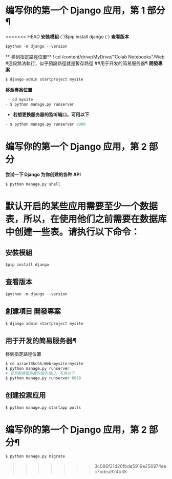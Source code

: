 # 编写你的第一个 Django 应用，第 1 部分¶
<<<<<<< HEAD
__安裝模組__
(ˋ)$pip install django (ˊ)
**查看版本**
```python
$python -m django --version
```
** 移到指定路徑位置**
! cd /content/drive/MyDrive/"Colab Notebooks"/Web #這段無法執行，似乎預設路徑就是暫存路徑
##用于开发的简易服务器¶
**開發專案**
```python
$ django-admin startproject mysite
```
**移至專案位置**
```python
 - cd mysite
- $ python manage.py runserver
 ```
- **若想更换服务器的监听端口，可用以下**
```python
- $ python manage.py runserver 8080
 ```

# 编写你的第一个 Django 应用，第 2 部分

**尝试一下 Django 为你创建的各种 API**
```python
$ python manage.py shell
 ```

默认开启的某些应用需要至少一个数据表，所以，在使用他们之前需要在数据库中创建一些表。请执行以下命令：
=======
## 安裝模組
```python
$pip install django
```
## 查看版本
```python
$python -m django --version
```
## 創建項目 開發專案
```python
$ django-admin startproject mysite
```
## 用于开发的简易服务器¶
移到指定路徑位置
```python
$ cd azrael3kchh/Web/mysite/mysite
$ python manage.py runserver
# 若想更换服务器的监听端口，可用以下
$ python manage.py runserver 8080
```
## 创建投票应用
```python
$ python manage.py startapp polls
```
# 编写你的第一个 Django 应用，第 2 部分¶

```python
$ python manage.py migrate
```
>>>>>>> 3c086f21d26fbde5919e256974eec7bdea924b38
